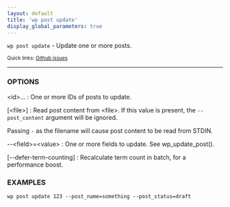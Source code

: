```yaml
---
layout: default
title: 'wp post update'
display_global_parameters: true
---
```


`wp post update` - Update one or more posts.

<small>Quick links: <a href="https://github.com/wp-cli/wp-cli/issues?q=is%3Aopen+label%3Acommand%3Apost-update+sort%3Aupdated-desc">Github issues</a></small>

<hr />

### OPTIONS

&lt;id&gt;...
: One or more IDs of posts to update.

[&lt;file&gt;]
: Read post content from &lt;file&gt;. If this value is present, the
    `--post_content` argument will be ignored.

  Passing `-` as the filename will cause post content to
  be read from STDIN.

\--&lt;field&gt;=&lt;value&gt;
: One or more fields to update. See wp_update_post().

[\--defer-term-counting]
: Recalculate term count in batch, for a performance boost.

### EXAMPLES

    wp post update 123 --post_name=something --post_status=draft



